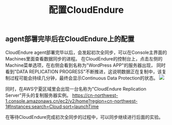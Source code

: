 ﻿---
title: "配置CloudEndure"
chapter: false
weight: 42
---

## agent部署完毕后在CloudEndure上的配置

CloudEndure agent部署完毕以后，会发起初次全同步，可以在Console主界面的Machines里面查看数据同步的进程。
在CloudEndure的控制台上，点击左侧的Machine菜单选项，在右侧会看到名称为"WordPress APP"的服务器出现，
同时看到"DATA REPLICATION PROGRESS"不断推进，这说明数据正在复制中，该复制过程可能会持续几分钟，最终会显示Continuous Data Protection的状态。
![](/images/SyncWithCloudEndure/CEReplicationProgress.png)

同时，在AWS宁夏区域里会出现一台名称为"CloudEndure Replication Server"开头的复制服务器实例。
https://cn-northwest-1.console.amazonaws.cn/ec2/v2/home?region=cn-northwest-1#Instances:search=Cloud;sort=launchTime

在等待CloudEndure完成初次全同步的过程中，可以同步继续进行后面的实验。

